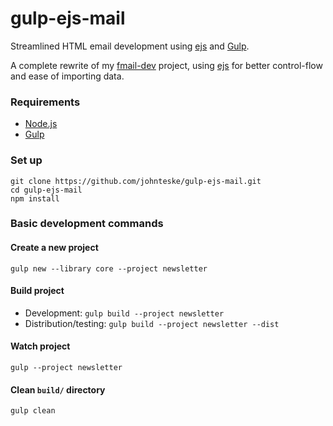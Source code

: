# gulp-ejs-mail
Streamlined HTML email development using [ejs][ejs] and [Gulp][gulp].

A complete rewrite of my [fmail-dev](https://github.com/johnteske/fmail-dev) project, using [ejs][ejs] for better control-flow and ease of importing data.

### Requirements
* [Node.js](https://nodejs.org/)
* [Gulp][gulp]

### Set up
```
git clone https://github.com/johnteske/gulp-ejs-mail.git
cd gulp-ejs-mail
npm install
```

### Basic development commands

#### Create a new project
`gulp new --library core --project newsletter`

#### Build project
- Development: `gulp build --project newsletter`
- Distribution/testing: `gulp build --project newsletter --dist`

#### Watch project
`gulp --project newsletter`

#### Clean `build/` directory
`gulp clean`

[gulp]: http://gulpjs.com/
[ejs]: https://github.com/mde/ejs
